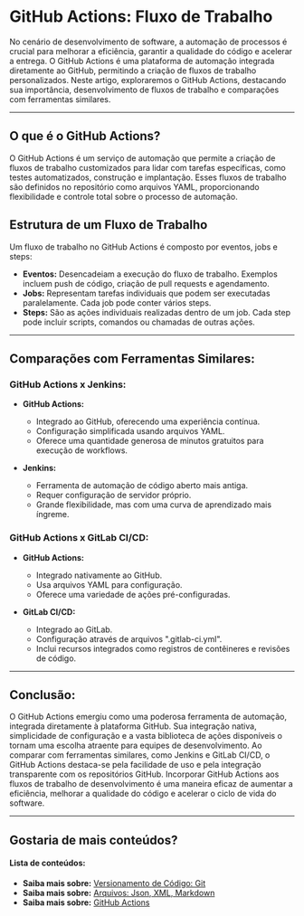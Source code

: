 # GitHub Actions: Fluxo de Trabalho

No cenário de desenvolvimento de software, a automação de processos é crucial para melhorar a eficiência, garantir a qualidade do código e acelerar a entrega. O GitHub Actions é uma plataforma de automação integrada diretamente ao GitHub, permitindo a criação de fluxos de trabalho personalizados. Neste artigo, exploraremos o GitHub Actions, destacando sua importância, desenvolvimento de fluxos de trabalho e comparações com ferramentas similares.

***

## O que é o GitHub Actions?

O GitHub Actions é um serviço de automação que permite a criação de fluxos de trabalho customizados para lidar com tarefas específicas, como testes automatizados, construção e implantação. Esses fluxos de trabalho são definidos no repositório como arquivos YAML, proporcionando flexibilidade e controle total sobre o processo de automação.

## Estrutura de um Fluxo de Trabalho

Um fluxo de trabalho no GitHub Actions é composto por eventos, jobs e steps:

* **Eventos:** Desencadeiam a execução do fluxo de trabalho. Exemplos incluem push de código, criação de pull requests e agendamento.
* **Jobs:** Representam tarefas individuais que podem ser executadas paralelamente. Cada job pode conter vários steps.
* **Steps:** São as ações individuais realizadas dentro de um job. Cada step pode incluir scripts, comandos ou chamadas de outras ações.

***

## Comparações com Ferramentas Similares:

### GitHub Actions x Jenkins:

* **GitHub Actions:**
    * Integrado ao GitHub, oferecendo uma experiência contínua.
    * Configuração simplificada usando arquivos YAML.
    * Oferece uma quantidade generosa de minutos gratuitos para execução de workflows.

* **Jenkins:**
    * Ferramenta de automação de código aberto mais antiga.
    * Requer configuração de servidor próprio.
    * Grande flexibilidade, mas com uma curva de aprendizado mais íngreme.

### GitHub Actions x GitLab CI/CD:

* **GitHub Actions:**
    * Integrado nativamente ao GitHub.
    * Usa arquivos YAML para configuração.
    * Oferece uma variedade de ações pré-configuradas.

* **GitLab CI/CD:**
    * Integrado ao GitLab.
    * Configuração através de arquivos ".gitlab-ci.yml".
    * Inclui recursos integrados como registros de contêineres e revisões de código.

***

## Conclusão:

O GitHub Actions emergiu como uma poderosa ferramenta de automação, integrada diretamente à plataforma GitHub. Sua integração nativa, simplicidade de configuração e a vasta biblioteca de ações disponíveis o tornam uma escolha atraente para equipes de desenvolvimento. Ao comparar com ferramentas similares, como Jenkins e GitLab CI/CD, o GitHub Actions destaca-se pela facilidade de uso e pela integração transparente com os repositórios GitHub. Incorporar GitHub Actions aos fluxos de trabalho de desenvolvimento é uma maneira eficaz de aumentar a eficiência, melhorar a qualidade do código e acelerar o ciclo de vida do software.

***

## Gostaria de mais conteúdos?

#### Lista de conteúdos:

- **Saiba mais sobre:** [Versionamento de Código: Git](/JonielOliveira.github.io/)
- **Saiba mais sobre:** [Arquivos: Json, XML, Markdown](/JonielOliveira.github.io/arquivos.html)
- **Saiba mais sobre:** [GitHub Actions](/JonielOliveira.github.io/actions.html)





